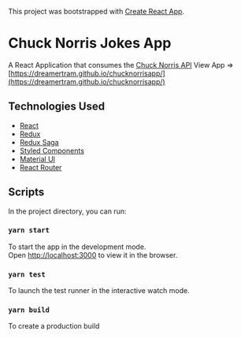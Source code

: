 This project was bootstrapped with [Create React App](https://github.com/facebookincubator/create-react-app).

# Chuck Norris Jokes App

A React Application that consumes the [Chuck Norris API](https://api.chucknorris.io/)
View App => [https://dreamertram.github.io/chucknorrisapp/](https://dreamertram.github.io/chucknorrisapp/)

## Technologies Used

- [React](https://reactjs.org/)
- [Redux](https://redux.js.org/)
- [Redux Saga](https://redux-saga.js.org/)
- [Styled Components](https://www.styled-components.com/)
- [Material UI](https://material-ui.com/)
- [React Router](https://reacttraining.com/react-router/web/guides/basic-components/)

## Scripts

In the project directory, you can run:

### `yarn start`

To start the app in the development mode.<br>
Open [http://localhost:3000](http://localhost:3000) to view it in the browser.

### `yarn test`

To launch the test runner in the interactive watch mode.<br>

### `yarn build`

To create a production build
